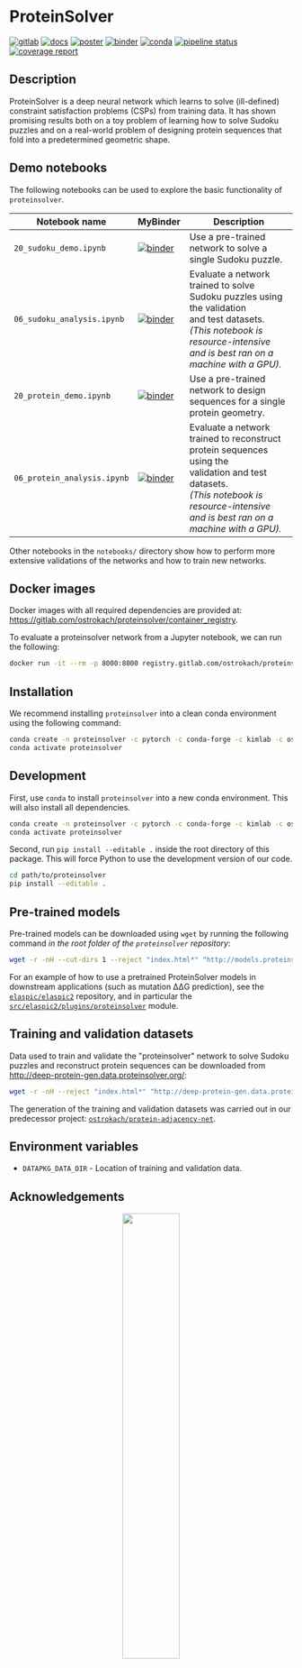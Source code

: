 # ProteinSolver

[![gitlab](https://img.shields.io/badge/GitLab-main-orange?logo=gitlab)](https://gitlab.com/ostrokach/proteinsolver)
[![docs](https://img.shields.io/badge/docs-v0.1.25-blue.svg?logo=gitbook)](https://ostrokach.gitlab.io/proteinsolver/v0.1.25/)
[![poster](https://img.shields.io/static/v1?label=poster&message=html&color=yellow&logo=reveal.js)](https://ostrokach-posters.gitlab.io/2019-12-13-neurips-poster/7ad67cfdf35a4e3e8346e293dc444074/)
[![binder](https://mybinder.org/badge_logo.svg)](https://mybinder.org/v2/git/https%3A%2F%2Fmybinder%3AhTGKLsjmxRS8xNyHxRJB%40gitlab.com%2Fostrokach%2Fproteinsolver.git/v0.1.25)
[![conda](https://img.shields.io/conda/dn/ostrokach-forge/proteinsolver.svg?logo=conda-forge)](https://anaconda.org/ostrokach-forge/proteinsolver/)
[![pipeline status](https://gitlab.com/ostrokach/proteinsolver/badges/v0.1.25/pipeline.svg)](https://gitlab.com/ostrokach/proteinsolver/commits/v0.1.25/)
[![coverage report](https://gitlab.com/ostrokach/proteinsolver/badges/master/coverage.svg?job=docs)](https://ostrokach.gitlab.io/proteinsolver/v0.1.25/htmlcov/)

## Description

ProteinSolver is a deep neural network which learns to solve (ill-defined) constraint satisfaction problems (CSPs) from training data. It has shown promising results both on a toy problem of learning how to solve Sudoku puzzles and on a real-world problem of designing protein sequences that fold into a predetermined geometric shape.

## Demo notebooks

The following notebooks can be used to explore the basic functionality of `proteinsolver`.

| Notebook name               | MyBinder                                                                                                                                                                                                                        | Description                                                                                                                                                                                |
| --------------------------- | ------------------------------------------------------------------------------------------------------------------------------------------------------------------------------------------------------------------------------- | ------------------------------------------------------------------------------------------------------------------------------------------------------------------------------------------ |
| `20_sudoku_demo.ipynb`      | [![binder](https://mybinder.org/badge_logo.svg)](https://mybinder.org/v2/git/https%3A%2F%2Fmybinder%3AhTGKLsjmxRS8xNyHxRJB%40gitlab.com%2Fostrokach%2Fproteinsolver.git/v0.1.25?filepath=proteinsolver%2Fnotebooks%2F20_sudoku_demo.ipynb)      | Use a pre-trained network to solve a single Sudoku puzzle.                                                                                                                                 |
| `06_sudoku_analysis.ipynb`  | [![binder](https://mybinder.org/badge_logo.svg)](https://mybinder.org/v2/git/https%3A%2F%2Fmybinder%3AhTGKLsjmxRS8xNyHxRJB%40gitlab.com%2Fostrokach%2Fproteinsolver.git/v0.1.25?filepath=proteinsolver%2Fnotebooks%2F06_sudoku_analysis.ipynb)  | Evaluate a network trained to solve Sudoku puzzles using the validation<br>and test datasets.<br>_(This notebook is resource-intensive and is best ran on a machine with a GPU)._          |
| `20_protein_demo.ipynb`     | [![binder](https://mybinder.org/badge_logo.svg)](https://mybinder.org/v2/git/https%3A%2F%2Fmybinder%3AhTGKLsjmxRS8xNyHxRJB%40gitlab.com%2Fostrokach%2Fproteinsolver.git/v0.1.25?filepath=proteinsolver%2Fnotebooks%2F20_protein_demo.ipynb)     | Use a pre-trained network to design sequences for a single protein geometry.                                                                                                               |
| `06_protein_analysis.ipynb` | [![binder](https://mybinder.org/badge_logo.svg)](https://mybinder.org/v2/git/https%3A%2F%2Fmybinder%3AhTGKLsjmxRS8xNyHxRJB%40gitlab.com%2Fostrokach%2Fproteinsolver.git/v0.1.25?filepath=proteinsolver%2Fnotebooks%2F06_protein_analysis.ipynb) | Evaluate a network trained to reconstruct protein sequences using the<br>validation and test datasets.<br>_(This notebook is resource-intensive and is best ran on a machine with a GPU)._ |

Other notebooks in the `notebooks/` directory show how to perform more extensive validations of the networks and how to train new networks.

## Docker images

Docker images with all required dependencies are provided at: <https://gitlab.com/ostrokach/proteinsolver/container_registry>.

To evaluate a proteinsolver network from a Jupyter notebook, we can run the following:

```bash
docker run -it --rm -p 8000:8000 registry.gitlab.com/ostrokach/proteinsolver:v0.1.25 jupyter notebook --ip 0.0.0.0 --port 8000
```

## Installation

We recommend installing `proteinsolver` into a clean conda environment using the following command:

```bash
conda create -n proteinsolver -c pytorch -c conda-forge -c kimlab -c ostrokach-forge proteinsolver
conda activate proteinsolver
```

## Development

First, use `conda` to install `proteinsolver` into a new conda environment. This will also install all dependencies.

```bash
conda create -n proteinsolver -c pytorch -c conda-forge -c kimlab -c ostrokach-forge proteinsolver
conda activate proteinsolver
```

Second, run `pip install --editable .` inside the root directory of this package. This will force Python to use the development version of our code.

```bash
cd path/to/proteinsolver
pip install --editable .
```

## Pre-trained models

Pre-trained models can be downloaded using `wget` by running the following command _in the root folder of the `proteinsolver` repository_:

```bash
wget -r -nH --cut-dirs 1 --reject "index.html*" "http://models.proteinsolver.org/v0.1/"
```

For an example of how to use a pretrained ProteinSolver models in downstream applications (such as mutation ΔΔG prediction), see the [`elaspic/elaspic2`](https://gitlab.com/elaspic/elaspic2) repository, and in particular the [`src/elaspic2/plugins/proteinsolver`](https://gitlab.com/elaspic/elaspic2/-/tree/master/src/elaspic2/plugins/proteinsolver) module.

## Training and validation datasets

Data used to train and validate the "proteinsolver" network to solve Sudoku puzzles and reconstruct protein sequences can be downloaded from <http://deep-protein-gen.data.proteinsolver.org/>:

```bash
wget -r -nH --reject "index.html*" "http://deep-protein-gen.data.proteinsolver.org/"
```

The generation of the training and validation datasets was carried out in our predecessor project: [`ostrokach/protein-adjacency-net`](https://gitlab.com/ostrokach/protein-adjacency-net).

## Environment variables

- `DATAPKG_DATA_DIR` - Location of training and validation data.

## Acknowledgements

<div align="center">
<img src="docs/_static/acknowledgements.svg" width="45%" />
</div>

## References

- Strokach A, Becerra D, Corbi-Verge C, Perez-Riba A, Kim PM. _Fast and flexible protein design using deep graph neural networks_. Cell Systems (2020); 11: 1–10. doi: [10.1016/j.cels.2020.08.016](https://www.cell.com/cell-systems/fulltext/S2405-4712(20)30327-6)
# ProteinSolver

[![gitlab](https://img.shields.io/badge/GitLab-main-orange?logo=gitlab)](https://gitlab.com/ostrokach/proteinsolver)
[![docs](https://img.shields.io/badge/docs-v0.1.25-blue.svg?logo=gitbook)](https://ostrokach.gitlab.io/proteinsolver/v0.1.25/)
[![poster](https://img.shields.io/static/v1?label=poster&message=html&color=yellow&logo=reveal.js)](https://ostrokach-posters.gitlab.io/2019-12-13-neurips-poster/7ad67cfdf35a4e3e8346e293dc444074/)
[![binder](https://mybinder.org/badge_logo.svg)](https://mybinder.org/v2/git/https%3A%2F%2Fmybinder%3AhTGKLsjmxRS8xNyHxRJB%40gitlab.com%2Fostrokach%2Fproteinsolver.git/v0.1.25)
[![conda](https://img.shields.io/conda/dn/ostrokach-forge/proteinsolver.svg?logo=conda-forge)](https://anaconda.org/ostrokach-forge/proteinsolver/)
[![pipeline status](https://gitlab.com/ostrokach/proteinsolver/badges/v0.1.25/pipeline.svg)](https://gitlab.com/ostrokach/proteinsolver/commits/v0.1.25/)
[![coverage report](https://gitlab.com/ostrokach/proteinsolver/badges/master/coverage.svg?job=docs)](https://ostrokach.gitlab.io/proteinsolver/v0.1.25/htmlcov/)

## Description

ProteinSolver is a deep neural network which learns to solve (ill-defined) constraint satisfaction problems (CSPs) from training data. It has shown promising results both on a toy problem of learning how to solve Sudoku puzzles and on a real-world problem of designing protein sequences that fold into a predetermined geometric shape.

## Demo notebooks

The following notebooks can be used to explore the basic functionality of `proteinsolver`.

| Notebook name               | MyBinder                                                                                                                                                                                                                        | Description                                                                                                                                                                                |
| --------------------------- | ------------------------------------------------------------------------------------------------------------------------------------------------------------------------------------------------------------------------------- | ------------------------------------------------------------------------------------------------------------------------------------------------------------------------------------------ |
| `20_sudoku_demo.ipynb`      | [![binder](https://mybinder.org/badge_logo.svg)](https://mybinder.org/v2/git/https%3A%2F%2Fmybinder%3AhTGKLsjmxRS8xNyHxRJB%40gitlab.com%2Fostrokach%2Fproteinsolver.git/v0.1.25?filepath=proteinsolver%2Fnotebooks%2F20_sudoku_demo.ipynb)      | Use a pre-trained network to solve a single Sudoku puzzle.                                                                                                                                 |
| `06_sudoku_analysis.ipynb`  | [![binder](https://mybinder.org/badge_logo.svg)](https://mybinder.org/v2/git/https%3A%2F%2Fmybinder%3AhTGKLsjmxRS8xNyHxRJB%40gitlab.com%2Fostrokach%2Fproteinsolver.git/v0.1.25?filepath=proteinsolver%2Fnotebooks%2F06_sudoku_analysis.ipynb)  | Evaluate a network trained to solve Sudoku puzzles using the validation<br>and test datasets.<br>_(This notebook is resource-intensive and is best ran on a machine with a GPU)._          |
| `20_protein_demo.ipynb`     | [![binder](https://mybinder.org/badge_logo.svg)](https://mybinder.org/v2/git/https%3A%2F%2Fmybinder%3AhTGKLsjmxRS8xNyHxRJB%40gitlab.com%2Fostrokach%2Fproteinsolver.git/v0.1.25?filepath=proteinsolver%2Fnotebooks%2F20_protein_demo.ipynb)     | Use a pre-trained network to design sequences for a single protein geometry.                                                                                                               |
| `06_protein_analysis.ipynb` | [![binder](https://mybinder.org/badge_logo.svg)](https://mybinder.org/v2/git/https%3A%2F%2Fmybinder%3AhTGKLsjmxRS8xNyHxRJB%40gitlab.com%2Fostrokach%2Fproteinsolver.git/v0.1.25?filepath=proteinsolver%2Fnotebooks%2F06_protein_analysis.ipynb) | Evaluate a network trained to reconstruct protein sequences using the<br>validation and test datasets.<br>_(This notebook is resource-intensive and is best ran on a machine with a GPU)._ |

Other notebooks in the `notebooks/` directory show how to perform more extensive validations of the networks and how to train new networks.

## Docker images

Docker images with all required dependencies are provided at: <https://gitlab.com/ostrokach/proteinsolver/container_registry>.

To evaluate a proteinsolver network from a Jupyter notebook, we can run the following:

```bash
docker run -it --rm -p 8000:8000 registry.gitlab.com/ostrokach/proteinsolver:v0.1.25 jupyter notebook --ip 0.0.0.0 --port 8000
```

## Installation

We recommend installing `proteinsolver` into a clean conda environment using the following command:

```bash
conda create -n proteinsolver -c pytorch -c conda-forge -c kimlab -c ostrokach-forge proteinsolver
conda activate proteinsolver
```

## Development

First, use `conda` to install `proteinsolver` into a new conda environment. This will also install all dependencies.

```bash
conda create -n proteinsolver -c pytorch -c conda-forge -c kimlab -c ostrokach-forge proteinsolver
conda activate proteinsolver
```

Second, run `pip install --editable .` inside the root directory of this package. This will force Python to use the development version of our code.

```bash
cd path/to/proteinsolver
pip install --editable .
```

## Pre-trained models

Pre-trained models can be downloaded using `wget` by running the following command _in the root folder of the `proteinsolver` repository_:

```bash
wget -r -nH --cut-dirs 1 --reject "index.html*" "http://models.proteinsolver.org/v0.1/"
```

For an example of how to use a pretrained ProteinSolver models in downstream applications (such as mutation ΔΔG prediction), see the [`elaspic/elaspic2`](https://gitlab.com/elaspic/elaspic2) repository, and in particular the [`src/elaspic2/plugins/proteinsolver`](https://gitlab.com/elaspic/elaspic2/-/tree/master/src/elaspic2/plugins/proteinsolver) module.

## Training and validation datasets

Data used to train and validate the "proteinsolver" network to solve Sudoku puzzles and reconstruct protein sequences can be downloaded from <http://deep-protein-gen.data.proteinsolver.org/>:

```bash
wget -r -nH --reject "index.html*" "http://deep-protein-gen.data.proteinsolver.org/"
```

The generation of the training and validation datasets was carried out in our predecessor project: [`ostrokach/protein-adjacency-net`](https://gitlab.com/ostrokach/protein-adjacency-net).

## Environment variables

- `DATAPKG_DATA_DIR` - Location of training and validation data.

## Acknowledgements

<div align="center">
<img src="docs/_static/acknowledgements.svg" width="45%" />
</div>

## References

- Strokach A, Becerra D, Corbi-Verge C, Perez-Riba A, Kim PM. _Fast and flexible protein design using deep graph neural networks_. Cell Systems (2020); 11: 1–10. doi: [10.1016/j.cels.2020.08.016](https://www.cell.com/cell-systems/fulltext/S2405-4712(20)30327-6)
# Deployment

## Deploying to local machines

### Sudoku web server

```bash
docker run -d --restart unless-stopped -p 8080:8080 \
  --env PORT=8080 \
  --env NOTEBOOK_PATH=proteinsolver/notebooks/30_sudoku_dashboard.ipynb \
  registry.gitlab.com/ostrokach/proteinsolver:v0.1.25
```

### Protein design web server

```bash
docker run -d --restart unless-stopped -p 8080:8080 \
  --env PORT=8080 \
  --env NOTEBOOK_PATH=proteinsolver/notebooks/30_design_dashboard.ipynb \
  --gpus '"device=0"' \
  registry.gitlab.com/ostrokach/proteinsolver:v0.1.25
```

## Deploying to Kubernetes using Knative

### Sudoku web server

Create a Sudoku service configuration file, as given below.

```yaml
# sudoku-service.yaml
apiVersion: serving.knative.dev/v1
kind: Service
metadata:
  name: sudoku
  namespace: default
spec:
  template:
    metadata:
      name: sudoku-v1
      annotations:
        # Knative concurrency-based autoscaling (default).
        autoscaling.knative.dev/class: kpa.autoscaling.knative.dev
        autoscaling.knative.dev/metric: concurrency
        # Disable scale to zero with a minScale of 1.
        autoscaling.knative.dev/minScale: "1"
        # Limit scaling to 10 pods.
        autoscaling.knative.dev/maxScale: "10"
    spec:
      containers:
        - name: user-container
          image: registry.gitlab.com/ostrokach/proteinsolver:v0.1.25
          ports:
            - containerPort: 8080
          env:
            - name: NOTEBOOK_PATH
              value: proteinsolver/notebooks/30_sudoku_dashboard.ipynb
          resources:
            limits:
              cpu: "1.8"
              memory: 12Gi
      timeoutSeconds: 600
      containerConcurrency: 12
```

Apply the Sudoku service configuration file.

```bash
kubectl apply -f sudoku-service.yaml
```

### Protein design web server

Create a protein design service configuration file, as given below.

```yaml
# design-service.yaml
apiVersion: serving.knative.dev/v1
kind: Service
metadata:
  name: design
  namespace: default
spec:
  template:
    metadata:
      name: design-v1
      annotations:
        # Knative concurrency-based autoscaling (default).
        autoscaling.knative.dev/class: kpa.autoscaling.knative.dev
        autoscaling.knative.dev/metric: concurrency
        # Disable scale to zero with a minScale of 1.
        autoscaling.knative.dev/minScale: "1"
        # Limit scaling to 10 pods.
        autoscaling.knative.dev/maxScale: "10"
    spec:
      containers:
        - name: user-container
          image: registry.gitlab.com/ostrokach/proteinsolver:v0.1.25
          ports:
            - containerPort: 8080
          env:
            - name: NOTEBOOK_PATH
              value: proteinsolver/notebooks/30_design_dashboard.ipynb
          resources:
            limits:
              cpu: "7"
              memory: 24Gi
              nvidia.com/gpu: "1"
      timeoutSeconds: 600
      containerConcurrency: 8
```

Apply the protein design service configuration file.

```bash
kubectl apply -f design-service.yaml
```
# Usage

To use `proteinsolver` in a project:

```python
import proteinsolver
```
# Installation

## Stable release

To install `proteinsolver` into a new conda environment, run the following command:

```bash
conda create -n proteinsolver -c conda-forge -c kimlab -c ostrokach-forge proteinsolver
conda activate proteinsolver
```

This is the preferred method to install `proteinsolver`, as it will always install the most recent stable release and will also install all dependencies.

If you don't have [conda] installed, this [Python installation guide] can guide
you through the process.

[conda]: https://conda.io
[Python installation guide]: https://conda.io/docs/user-guide/install/index.html

## From sources

The sources for `proteinsolver` can be downloaded from the [GitLab repo].

You can either clone the public repository:

```bash
git clone git://gitlab.com/ostrokach/proteinsolver
```

Or download the [tarball]:

```bash
curl -OL https://gitlab.com/ostrokach/proteinsolver/repository/master/archive.tar
```

Once you have a copy of the source, you can install it with:

```bash
python setup.py install
```

***Warning: Using `pip` to install `proteinsolver` is not recommended since this method does not install the required dependencies.***

[GitLab repo]: https://gitlab.com/ostrokach/proteinsolver
[tarball]: https://gitlab.com/ostrokach/proteinsolver/repository/master/archive.tar
# Credits

## Development Lead

- Alexey Strokach

## Contributors

None yet. Why not be the first?
# Docker

```bash
docker build .
docker tag {image_id} gcr.io/awesome-dialect-184820/proteinsolver:v0.1.1
docker push
```

```bash
PORT=8080
# NOTEBOOK_PATH=proteinsolver/notebooks/30_sudoku_dashboard.ipynb
NOTEBOOK_PATH=proteinsolver/notebooks/30_design_dashboard.ipynb
docker run -d --restart unless-stopped --gpus device=0 --publish ${PORT}:${PORT} \
  registry.gitlab.com/ostrokach/proteinsolver:v0.1.25 \
  voila --no-browser \
  --MappingKernelManager.cull_interval=60 --MappingKernelManager.cull_idle_timeout=600 \
  --ExecutePreprocessor.timeout=3600 \
  --TagRemovePreprocessor.enabled=True --TagRemovePreprocessor.remove_cell_tags='{"hide"}' \
  --VoilaConfiguration.file_whitelist="['favicon.ico', '1n5uA03-distance-matrix.txt']" \
  --template=mytemplate --Voila.ip=0.0.0.0 --port=${PORT} ${NOTEBOOK_PATH}
```
# Pages

This file creates a `./public` folder containing documentation created for multiple versions (tags) of this repository.

When the repository is public, our job is easy: we simply download the `artifact.zip` file from a publicly-accessible URL (see: [downloading the latest artifacts]). However, when the repository is private, using the above-mentioned URL does not work (see: [gitlab-org/gitlab-ce#22957]). In that case, we resort to using the GitLab API instead.

If [gitlab-org/gitlab-ce#22957] is ever fixed, we would be able to specify
`--header "Private-Token: XXXXX"` or attach `&private_token=XXXXX` to the query string,
and keep using the original URL:

```bash
curl --header "Private-Token: XXXXX" \
    "https://gitlab.com/user/repo/-/jobs/artifacts/ref/download?job=job_name"
```

Good resource: <https://docs.gitlab.com/ee/api/jobs.html#download-the-artifacts-archive>.

<!-- Links -->

[downloading the latest artifacts]: https://docs.gitlab.com/ee/user/project/pipelines/job_artifacts.html#downloading-the-latest-artifacts
[gitlab-org/gitlab-ce#22957]: https://gitlab.com/gitlab-org/gitlab-ce/issues/22957
========
Contents
========

.. toctree::
   :caption: Overview
   :name: mastertoc
   :maxdepth: 2

   readme
   installation
   usage
   deployment
   authors

.. toctree::
   :caption: Modules
   :name: modules
   :maxdepth: 3

   modules

Indices and tables
==================

* :ref:`genindex`
* :ref:`modindex`
* :ref:`search`
Modules
=======

.. autosummary::
   :toctree: _modules

   proteinsolver
{{ fullname }}
{{ underline }}

.. automodule:: {{ fullname }}

   {% block functions %}
   {% if functions %}
   .. rubric:: Functions

   .. autosummary::
      :toctree: {{ objname }}
   {% for item in functions %}
      {{ item }}
   {%- endfor %}
   {% endif %}
   {% endblock %}

   {% block classes %}
   {% if classes %}
   .. rubric:: Classes

   .. autosummary::
      :toctree: {{ objname }}
   {% for item in classes %}
      {{ item }}
   {%- endfor %}
   {% endif %}
   {% endblock %}

   {% block exceptions %}
   {% if exceptions %}
   .. rubric:: Exceptions

   .. autosummary::
   {% for item in exceptions %}
      {{ item }}
   {%- endfor %}
   {% endif %}
   {% endblock %}
{{ fullname }}
{{ underline }}

.. currentmodule:: {{ module }}

.. autoclass:: {{ objname }}
   :members:
   :no-private-members:
   :no-inherited-members:

   {% block methods %}

   {% if methods %}
   .. rubric:: Methods

   .. autosummary::
      :toctree: {{ objname }}
   {% for item in methods %}
      ~{{ name }}.{{ item }}
   {%- endfor %}
   {% endif %}
   {% endblock %}
